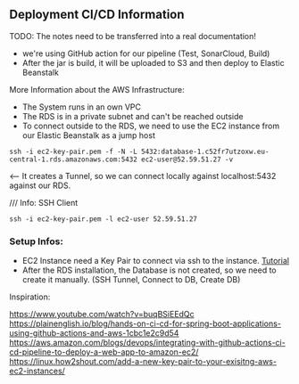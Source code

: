 ## Deployment CI/CD Information

TODO: The notes need to be transferred into a real documentation!

- we're using GitHub action for our pipeline (Test, SonarCloud, Build)
- After the jar is build, it will be uploaded to S3 and then deploy to Elastic Beanstalk

More Information about the AWS Infrastructure:
- The System runs in an own VPC
- The RDS is in a private subnet and can't be reached outside
- To connect outside to the RDS, we need to use the EC2 instance from our Elastic Beanstalk as a jump host
```
ssh -i ec2-key-pair.pem -f -N -L 5432:database-1.c52fr7utzoxw.eu-central-1.rds.amazonaws.com:5432 ec2-user@52.59.51.27 -v
```
<-- It creates a Tunnel, so we can connect locally against localhost:5432 against our RDS.

/// Info: SSH Client
```
ssh -i ec2-key-pair.pem -l ec2-user 52.59.51.27
```

### Setup Infos:
- EC2 Instance need a Key Pair to connect via ssh to the instance. [Tutorial](https://linux.how2shout.com/add-a-new-key-pair-to-your-exisitng-aws-ec2-instances/)
- After the RDS installation, the Database is not created, so we need to create it manually. (SSH Tunnel, Connect to DB, Create DB)

Inspiration:

https://www.youtube.com/watch?v=buqBSiEEdQc
https://plainenglish.io/blog/hands-on-ci-cd-for-spring-boot-applications-using-github-actions-and-aws-1cbc1e2c9d54
https://aws.amazon.com/blogs/devops/integrating-with-github-actions-ci-cd-pipeline-to-deploy-a-web-app-to-amazon-ec2/
https://linux.how2shout.com/add-a-new-key-pair-to-your-exisitng-aws-ec2-instances/
